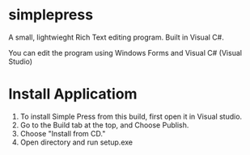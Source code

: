 # simplepress
A small, lightwieght Rich Text editing program.  Built in Visual C#.

You can edit the program using Windows Forms and Visual C# (Visual Studio)

# Install Applicatiom
1. To install Simple Press from this build, first open it in Visual studio.
2. Go to the Build tab at the top, and Choose Publish.
3. Choose "Install from CD."
4. Open directory and run setup.exe
